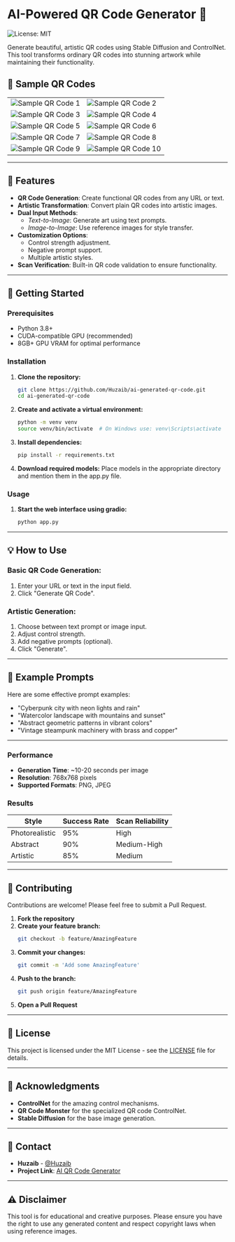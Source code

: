 # AI-Powered QR Code Generator 🎨

![License: MIT](https://img.shields.io/badge/License-MIT-yellow.svg)

Generate beautiful, artistic QR codes using Stable Diffusion and ControlNet. This tool transforms ordinary QR codes into stunning artwork while maintaining their functionality.

## 📌 Sample QR Codes
<table>
  <tr>
    <td><img src="resources/qr1.png" alt="Sample QR Code 1"></td>
    <td><img src="resources/qr2.png" alt="Sample QR Code 2"></td>
  </tr>
  <tr>
    <td><img src="resources/qr3.png" alt="Sample QR Code 3"></td>
    <td><img src="resources/qr4.png" alt="Sample QR Code 4"></td>
  </tr>
  <tr>
    <td><img src="resources/qr5.png" alt="Sample QR Code 5"></td>
    <td><img src="resources/qr6.png" alt="Sample QR Code 6"></td>
  </tr>
  <tr>
    <td><img src="resources/qr7.png" alt="Sample QR Code 7"></td>
    <td><img src="resources/qr8.png" alt="Sample QR Code 8"></td>
  </tr>
  <tr>
    <td><img src="resources/qr9.png" alt="Sample QR Code 9"></td>
    <td><img src="resources/qr10.png" alt="Sample QR Code 10"></td>
  </tr>
</table>

---

## 🌟 Features
- **QR Code Generation**: Create functional QR codes from any URL or text.
- **Artistic Transformation**: Convert plain QR codes into artistic images.
- **Dual Input Methods**:
  - *Text-to-Image*: Generate art using text prompts.
  - *Image-to-Image*: Use reference images for style transfer.
- **Customization Options**:
  - Control strength adjustment.
  - Negative prompt support.
  - Multiple artistic styles.
- **Scan Verification**: Built-in QR code validation to ensure functionality.

---

## 🚀 Getting Started

### Prerequisites
- Python 3.8+
- CUDA-compatible GPU (recommended)
- 8GB+ GPU VRAM for optimal performance

### Installation
1. **Clone the repository:**
   ```bash
   git clone https://github.com/Huzaib/ai-generated-qr-code.git
   cd ai-generated-qr-code
   ```

2. **Create and activate a virtual environment:**
   ```bash
   python -m venv venv
   source venv/bin/activate  # On Windows use: venv\Scripts\activate
   ```

3. **Install dependencies:**
   ```bash
   pip install -r requirements.txt
   ```

4. **Download required models:**
   Place models in the appropriate directory and mention them in the app.py file.

### Usage
1. **Start the web interface using gradio:**
   ```bash
   python app.py
   ```

---

## 💡 How to Use
### **Basic QR Code Generation**:
1. Enter your URL or text in the input field.
2. Click "Generate QR Code".

### **Artistic Generation**:
1. Choose between text prompt or image input.
2. Adjust control strength.
3. Add negative prompts (optional).
4. Click "Generate".

---

## 🎨 Example Prompts
Here are some effective prompt examples:
- "Cyberpunk city with neon lights and rain"
- "Watercolor landscape with mountains and sunset"
- "Abstract geometric patterns in vibrant colors"
- "Vintage steampunk machinery with brass and copper"

---


### **Performance**
- **Generation Time**: ~10-20 seconds per image
- **Resolution**: 768x768 pixels
- **Supported Formats**: PNG, JPEG

### **Results**
| Style         | Success Rate | Scan Reliability |
|--------------|-------------|------------------|
| Photorealistic | 95%         | High             |
| Abstract      | 90%         | Medium-High      |
| Artistic      | 85%         | Medium           |

---

## 🤝 Contributing
Contributions are welcome! Please feel free to submit a Pull Request.

1. **Fork the repository**
2. **Create your feature branch:**
   ```bash
   git checkout -b feature/AmazingFeature
   ```
3. **Commit your changes:**
   ```bash
   git commit -m 'Add some AmazingFeature'
   ```
4. **Push to the branch:**
   ```bash
   git push origin feature/AmazingFeature
   ```
5. **Open a Pull Request**

---

## 📝 License
This project is licensed under the MIT License - see the [LICENSE](LICENSE) file for details.

---

## 🙏 Acknowledgments
- **ControlNet** for the amazing control mechanisms.
- **QR Code Monster** for the specialized QR code ControlNet.
- **Stable Diffusion** for the base image generation.

---

## 📧 Contact
- **Huzaib** - [@Huzaib](https://github.com/Huzaib)
- **Project Link**: [AI QR Code Generator](https://github.com/Huzaib/ai-generated-qr-code)

---

## ⚠️ Disclaimer
This tool is for educational and creative purposes. Please ensure you have the right to use any generated content and respect copyright laws when using reference images.